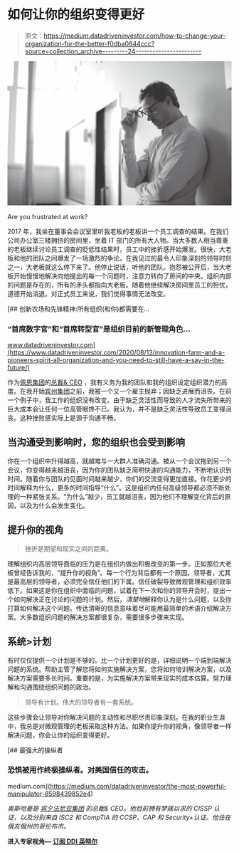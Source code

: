 # 如何让你的组织变得更好

> 原文：<https://medium.datadriveninvestor.com/how-to-change-your-organization-for-the-better-f0dba0844ccc?source=collection_archive---------24----------------------->

![](img/3e8fc0efb269c7dcbaddf0acc4cde8ed.png)

Are you frustrated at work?

2017 年，我坐在董事会会议室里听我老板的老板讲一个员工调查的结果。在我们公司办公室三楼拥挤的房间里，坐着 IT 部门的所有大人物。当大多数人相当尊重的老板继续讨论员工调查的贬低性结果时，员工中的挫折感开始爆发。很快，大老板和他的团队之间爆发了一场激烈的争论。在我见过的最令人印象深刻的领导时刻之一，大老板就这么停下来了。他停止说话，听他的团队。抱怨被公开后，当大老板开始慢慢地解决向他提出的每一个问题时，注意力转向了房间的中央。组织内部的问题是存在的，所有的矛头都指向大老板。随着他继续解决房间里员工的担忧，道德开始消退。对正式员工来说，我们觉得事情无法改变。

[](https://www.datadriveninvestor.com/2020/08/13/innovation-farm-and-a-pioneers-spirit-all-organization-and-you-need-to-still-have-a-say-in-the-future/) [## 创新农场和先锋精神:所有组织(和你)都需要在…

### “首席数字官”和“首席转型官”是组织目前的新管理角色…

www.datadriveninvestor.com](https://www.datadriveninvestor.com/2020/08/13/innovation-farm-and-a-pioneers-spirit-all-organization-and-you-need-to-still-have-a-say-in-the-future/) 

作为[佩恩集团](http://www.thepenn.group/about)的[总裁& CEO](https://www.linkedin.com/in/austin-harman-7040199a/) ，我有义务为我的团队和我的组织设定组织潜力的高度。在我开始[宾州集团](https://thepenn.group/solutions/)之前，我被一个又一个雇主抛弃；因缺乏进展而沮丧。在前一个例子中，我工作的组织没有改变。由于缺乏灵活性而导致的人才流失所带来的巨大成本会让任何一位高管眼馋不已。我认为，并不是缺乏灵活性导致员工变得沮丧。这种挫败感实际上是源于沟通不畅。

## 当沟通受到影响时，您的组织也会受到影响

你在一个组织中升得越高，就越难与一大群人准确沟通。被从一个会议拖到另一个会议，你变得越来越沮丧，因为你的团队缺乏简明快速的沟通能力，不断地认识到时间。随着你与团队的见面时间越来越少，你们的交流变得更加直接。你花更少的时间解释为什么，更多的时间指导“什么”。这是组织内任何高级领导都必须不断处理的一种紧张关系。“为什么”越少，员工就越沮丧，因为他们不理解变化背后的原因，以及为什么会发生变化。

## 提升你的视角

> 挫折是期望和现实之间的距离。

理解组织内高层领导面临的压力是在组织内做出积极改变的第一步。正如那位大老板曾经告诉我的，“提升你的视角”。每一个行为背后都有一个原因。领导者，尤其是最高层的领导者，必须完全信任他们的下属。信任破裂导致微观管理和组织效率低下。如果这是你在组织中面临的问题，试着在下一次和你的领导开会时，提出一个如何解决正在讨论的问题的计划。然后，*清楚地*解释你认为是什么问题，以及你打算如何解决这个问题。传达清晰的信息意味着尽可能用最简单的术语介绍解决方案。大多数组织问题的解决方案都很复杂，需要很多步骤来实现。

## 系统>计划

有时仅仅提供一个计划是不够的。比一个计划更好的是，详细说明一个端到端解决问题的系统。帮助主管了解您将如何实施解决方案，您将如何培训解决方案，以及解决方案需要多长时间。重要的是，为实施解决方案带来现实的成本估算。努力理解和沟通围绕组织问题的政治。

> 领导有计划。伟大的领导者有一套系统。

这些步骤会让领导对你解决问题的主动性和尽职尽责印象深刻。在我的职业生涯中，我总是对微观管理的老板采取这种方法。如果你提升你的视角，像领导者一样解决问题，你会让你的组织变得更好。

[](https://medium.com/datadriveninvestor/the-most-powerful-manipulator-8598439852e4) [## 最强大的操纵者

### 恐惧被用作终极操纵者。对美国信任的攻击。

medium.com](https://medium.com/datadriveninvestor/the-most-powerful-manipulator-8598439852e4) 

*奥斯哈曼是* [*宾夕法尼亚集团*](https://thepenn.group/about/) *的总裁& CEO。他目前拥有梦寐以求的 CISSP 认证，以及分别来自 ISC2 和 CompTIA 的 CCSP、CAP 和 Security+认证。他住在俄亥俄州的哥伦布市。*

**进入专家视角—** [**订阅 DDI 英特尔**](https://datadriveninvestor.com/ddi-intel)
